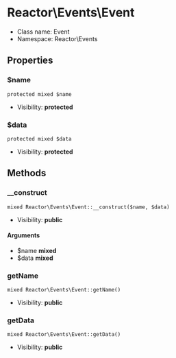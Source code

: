 Reactor\Events\Event
===============






* Class name: Event
* Namespace: Reactor\Events





Properties
----------


### $name

    protected mixed $name





* Visibility: **protected**


### $data

    protected mixed $data





* Visibility: **protected**


Methods
-------


### __construct

    mixed Reactor\Events\Event::__construct($name, $data)





* Visibility: **public**


#### Arguments
* $name **mixed**
* $data **mixed**



### getName

    mixed Reactor\Events\Event::getName()





* Visibility: **public**




### getData

    mixed Reactor\Events\Event::getData()





* Visibility: **public**



